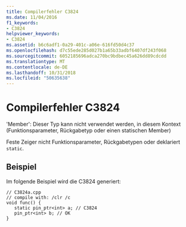 ```yaml
---
title: Compilerfehler C3824
ms.date: 11/04/2016
f1_keywords:
- C3824
helpviewer_keywords:
- C3824
ms.assetid: b6c6adf1-0a29-401c-a06e-616fd50d4c37
ms.openlocfilehash: d7c55ede285d027b1a65b33adbf6407df243f068
ms.sourcegitcommit: 6052185696adca270bc9bdbec45a626dd89cdcdd
ms.translationtype: MT
ms.contentlocale: de-DE
ms.lasthandoff: 10/31/2018
ms.locfileid: "50635638"
---
```

# <a name="compiler-error-c3824"></a>Compilerfehler C3824

'Member': Dieser Typ kann nicht verwendet werden, in diesem Kontext (Funktionsparameter, Rückgabetyp oder einen statischen Member)

Feste Zeiger nicht Funktionsparameter, Rückgabetypen oder deklariert `static`.

## <a name="example"></a>Beispiel

Im folgende Beispiel wird die C3824 generiert:

```
// C3824a.cpp
// compile with: /clr /c
void func() {
   static pin_ptr<int> a; // C3824
   pin_ptr<int> b; // OK
}
```
